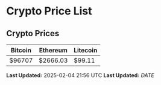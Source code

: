 # Crypto Price List

## Crypto Prices
| Bitcoin | Ethereum | Litecoin |
| ------- | -------- | -------- |
| $96707 | $2666.03 | $99.11 |
**Last Updated:** 2025-02-04 21:56 UTC
**Last Updated:** $DATE$
